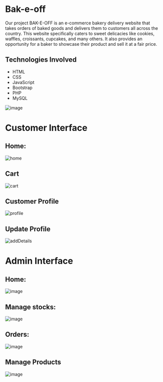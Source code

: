 # Bak-e-off

Our project BAK-E-OFF is an e-commerce bakery delivery website that takes orders of baked goods and delivers them to customers all across the country. This website specifically caters to sweet delicacies like cookies, waffles, croissants, cupcakes, and many others. It also provides an opportunity for a baker to showcase their product and sell it at a fair price.

## Technologies Involved
*  HTML
*  CSS
*  JavaScript
*  Bootstrap
*  PHP
*  MySQL

![image](https://github.com/preeti122/Bak-e-off/assets/73179209/8e4c32fa-05fc-4ce6-a5f2-6cb19e94d9b1)

# Customer Interface
## Home:
![home](https://github.com/preeti122/Bak-e-off/assets/73667403/43f0c2cd-8093-418f-bf46-4544a7ad22be)

## Cart
![cart](https://github.com/preeti122/Bak-e-off/assets/73667403/9b0937cd-9569-4db7-a753-7646aeb07631)

## Customer Profile
![profile](https://github.com/preeti122/Bak-e-off/assets/73667403/7b237c47-c4c6-4a4a-adb0-d32ab28696a5)

## Update Profile
![addDetails](https://github.com/preeti122/Bak-e-off/assets/73667403/85025e9d-4d15-4aef-b1b7-d9498cb59323)

# Admin Interface
## Home:
![image](https://github.com/preeti122/Bak-e-off/assets/73179209/b58c3c9b-2d7a-473d-b0eb-84fd96617c54)

## Manage stocks:
![image](https://github.com/preeti122/Bak-e-off/assets/73179209/8e40f9cf-2803-4026-9760-0fd929163024)

## Orders:
![image](https://github.com/preeti122/Bak-e-off/assets/73179209/a975f5a5-74b5-4d11-9a5f-b9d2123ddb4e)

## Manage Products
![image](https://github.com/preeti122/Bak-e-off/assets/73179209/cf85e846-0965-4952-9aee-3619705c1555)
